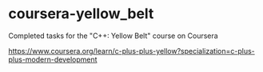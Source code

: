 # coursera-yellow_belt
Completed tasks for the "C++: Yellow Belt" course on Coursera

https://www.coursera.org/learn/c-plus-plus-yellow?specialization=c-plus-plus-modern-development
